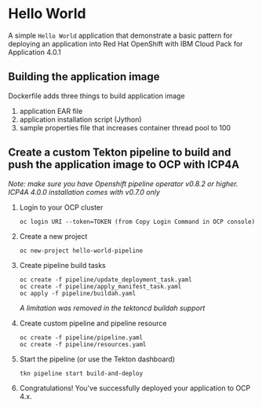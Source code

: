 # Hello World

A simple `Hello World` application that demonstrate a basic pattern for deploying an application into Red Hat OpenShift with IBM Cloud Pack for Application 4.0.1

## Building the application image
Dockerfile adds three things to build application image
1. application EAR file
2. application installation script (Jython)
3. sample properties file that increases container thread pool to 100

## Create a custom Tekton pipeline to build and push the application image to OCP with ICP4A

*Note: make sure you have Openshift pipeline operator v0.8.2 or higher.  ICP4A 4.0.0 installation comes with v0.7.0 only*

1. Login to your OCP cluster
   ```
   oc login URI --token=TOKEN (from Copy Login Command in OCP console)
   ```

2. Create a new project
   ```
   oc new-project hello-world-pipeline
   ```

3. Create pipeline build tasks
   ```
   oc create -f pipeline/update_deployment_task.yaml
   oc create -f pipeline/apply_manifest_task.yaml
   oc apply -f pipeline/buildah.yaml
   ```
   *A limitation was removed in the tektoncd buildah support*

4. Create custom pipeline and pipeline resource
   ```
   oc create -f pipeline/pipeline.yaml
   oc create -f pipeline/resources.yaml
   ```

5. Start the pipeline (or use the Tekton dashboard)
   ```
   tkn pipeline start build-and-deploy
   ```

10. Congratulations! You've successfully deployed your application to OCP 4.x.

